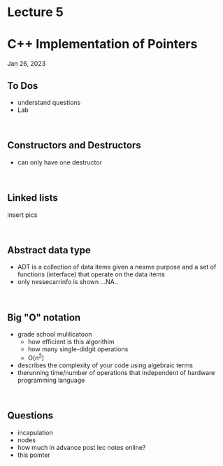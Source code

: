 # Lecture 5
# C++ Implementation of Pointers
Jan 26, 2023

## To Dos
- understand questions
- Lab

<br>

## Constructors and Destructors
- can only have one destructor 

<br>

## Linked lists

insert pics

<br>

## Abstract data type
- ADT is a collection of data items given a neame purpose and a set of functions (interface) that operate on the data items
- only nessecarrinfo is shown 
...NA..

<br>

## Big "O" notation
- grade school mulilicatoon
    - how efficient is this algorithim
    - how many single-didgit operations
    - O(n<sup>2</sup>)
- describes the complexity of your code using algebraic terms
- therunning time/number of operations that independent of hardware programming language

<br>

## Questions
- incapulation
- nodes
- how much in advance post lec notes online?
- this pointer